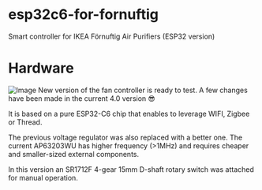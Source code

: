 # esp32c6-for-fornuftig
Smart controller for IKEA Förnuftig Air Purifiers (ESP32 version)

# Hardware

![Image](https://github.com/user-attachments/assets/0f3e21fe-031f-41c8-8963-674925d908cf)
New version of the fan controller is ready to test. A few changes have been made in the current 4.0 version 😎 

It is based on a pure ESP32-C6 chip that enables to leverage WIFI, Zigbee or Thread.

The previous voltage regulator was also replaced with a better one. The current AP63203WU has higher frequency (>1MHz) and requires cheaper and smaller-sized external components. 

In this version an SR1712F 4-gear 15mm D-shaft rotary switch was attached for manual operation.

